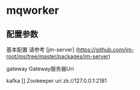 # mqworker

## 配置参数

基本配置 请参考 [jm-server] (https://github.com/jm-root/ms/tree/master/packages/jm-server)

gateway Gateway服务器Uri

kafka [] Zookeeper uri zk://127.0.0.1:2181
